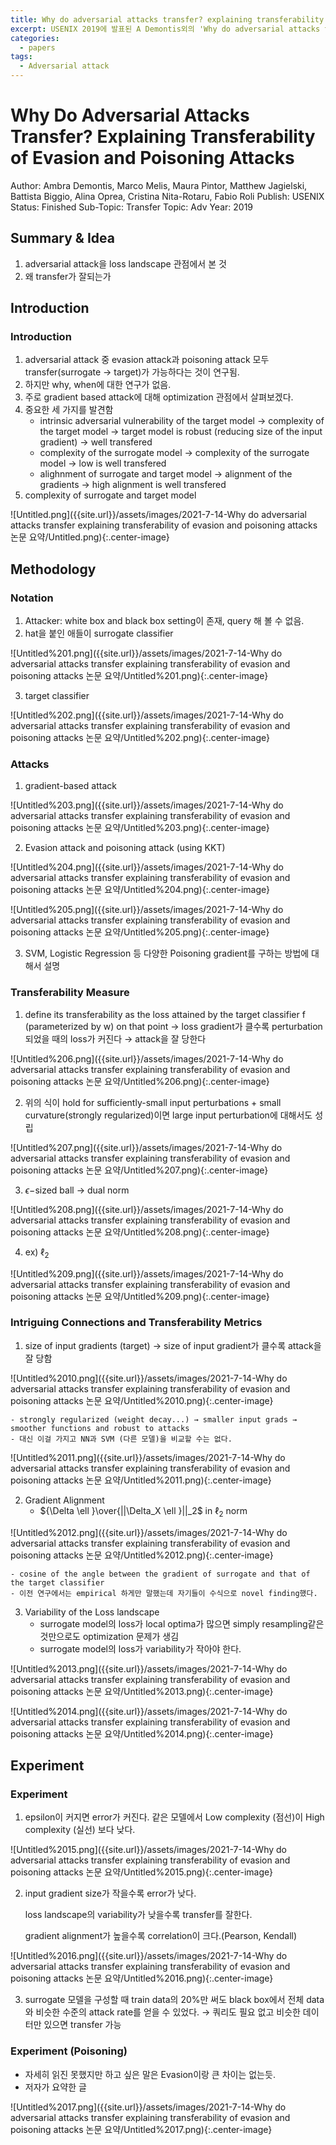 ```yaml
---
title: Why do adversarial attacks transfer? explaining transferability of evasion and poisoning attacks 논문 요약
excerpt: USENIX 2019에 발표된 A Demontis외의 'Why do adversarial attacks transfer? explaining transferability of evasion and poisoning attacks' 논문을 요약한 글입니다.
categories:
  - papers
tags:
  - Adversarial attack
---
```

# Why Do Adversarial Attacks Transfer? Explaining Transferability of Evasion and Poisoning Attacks

Author: Ambra Demontis, Marco Melis, Maura Pintor, Matthew Jagielski, Battista Biggio, Alina Oprea, Cristina Nita-Rotaru, Fabio Roli
Publish: USENIX
Status: Finished
Sub-Topic: Transfer
Topic: Adv
Year: 2019

## Summary & Idea

1. adversarial attack을 loss landscape 관점에서 본 것
2. 왜 transfer가 잘되는가

## Introduction

### Introduction

1. adversarial attack 중 evasion attack과 poisoning attack 모두 transfer(surrogate → target)가 가능하다는 것이 연구됨.
2. 하지만 why, when에 대한 연구가 없음.
3. 주로 gradient based attack에 대해 optimization 관점에서 살펴보겠다.
4. 중요한 세 가지를 발견함
    - intrinsic adversarial vulnerability of the target model → complexity of the target model → target model is robust (reducing size of the input gradient) → well transfered
    - complexity of the surrogate model → complexity of the surrogate model → low is well transfered
    - alighnment of surrogate and target model → alignment of the gradients → high alignment is well transfered
5. complexity of surrogate and target model

![Untitled.png]({{site.url}}/assets/images/2021-7-14-Why do adversarial attacks transfer explaining transferability of evasion and poisoning attacks 논문 요약/Untitled.png){:.center-image}

## Methodology

### Notation

1. Attacker: white box and black box setting이 존재, query 해 볼 수 없음.
2. hat을 붙인 애들이 surrogate classifier

![Untitled%201.png]({{site.url}}/assets/images/2021-7-14-Why do adversarial attacks transfer explaining transferability of evasion and poisoning attacks 논문 요약/Untitled%201.png){:.center-image}

3. target classifier

![Untitled%202.png]({{site.url}}/assets/images/2021-7-14-Why do adversarial attacks transfer explaining transferability of evasion and poisoning attacks 논문 요약/Untitled%202.png){:.center-image}

### Attacks

1. gradient-based attack

![Untitled%203.png]({{site.url}}/assets/images/2021-7-14-Why do adversarial attacks transfer explaining transferability of evasion and poisoning attacks 논문 요약/Untitled%203.png){:.center-image}

2. Evasion attack and poisoning attack (using KKT)

![Untitled%204.png]({{site.url}}/assets/images/2021-7-14-Why do adversarial attacks transfer explaining transferability of evasion and poisoning attacks 논문 요약/Untitled%204.png){:.center-image}

![Untitled%205.png]({{site.url}}/assets/images/2021-7-14-Why do adversarial attacks transfer explaining transferability of evasion and poisoning attacks 논문 요약/Untitled%205.png){:.center-image}

3. SVM, Logistic Regression 등 다양한 Poisoning gradient를 구하는 방법에 대해서 설명

### Transferability Measure

1. define its transferability as the loss attained by the target classifier f (parameterized by w) on that point  → loss gradient가 클수록 perturbation 되었을 때의 loss가 커진다 → attack을 잘 당한다

![Untitled%206.png]({{site.url}}/assets/images/2021-7-14-Why do adversarial attacks transfer explaining transferability of evasion and poisoning attacks 논문 요약/Untitled%206.png){:.center-image}

2. 위의 식이 hold for sufficiently-small input perturbations + small curvature(strongly regularized)이면 large input perturbation에 대해서도 성립

![Untitled%207.png]({{site.url}}/assets/images/2021-7-14-Why do adversarial attacks transfer explaining transferability of evasion and poisoning attacks 논문 요약/Untitled%207.png){:.center-image}

3. $\epsilon-$sized ball → dual norm

![Untitled%208.png]({{site.url}}/assets/images/2021-7-14-Why do adversarial attacks transfer explaining transferability of evasion and poisoning attacks 논문 요약/Untitled%208.png){:.center-image}

4. ex) $\ell_2$

![Untitled%209.png]({{site.url}}/assets/images/2021-7-14-Why do adversarial attacks transfer explaining transferability of evasion and poisoning attacks 논문 요약/Untitled%209.png){:.center-image}

### Intriguing Connections and Transferability Metrics

1. size of input gradients (target) → size of input gradient가 클수록 attack을 잘 당함

![Untitled%2010.png]({{site.url}}/assets/images/2021-7-14-Why do adversarial attacks transfer explaining transferability of evasion and poisoning attacks 논문 요약/Untitled%2010.png){:.center-image}

    - strongly regularized (weight decay...) → smaller input grads → smoother functions and robust to attacks
    - 대신 이걸 가지고 NN과 SVM (다른 모델)을 비교할 수는 없다.

![Untitled%2011.png]({{site.url}}/assets/images/2021-7-14-Why do adversarial attacks transfer explaining transferability of evasion and poisoning attacks 논문 요약/Untitled%2011.png){:.center-image}

2. Gradient Alignment
    - ${\Delta \ell }\over{||\Delta_X \ell }||_2$ in $\ell_2$ norm

![Untitled%2012.png]({{site.url}}/assets/images/2021-7-14-Why do adversarial attacks transfer explaining transferability of evasion and poisoning attacks 논문 요약/Untitled%2012.png){:.center-image}

    - cosine of the angle between the gradient of surrogate and that of the target classifier
    - 이전 연구에서는 empirical 하게만 말했는데 자기들이 수식으로 novel finding했다.
3. Variability of the Loss landscape
    - surrogate model의 loss가 local optima가 많으면 simply resampling같은 것만으로도 optimization 문제가 생김
    - surrogate model의 loss가 variability가 작아야 한다.

![Untitled%2013.png]({{site.url}}/assets/images/2021-7-14-Why do adversarial attacks transfer explaining transferability of evasion and poisoning attacks 논문 요약/Untitled%2013.png){:.center-image}

![Untitled%2014.png]({{site.url}}/assets/images/2021-7-14-Why do adversarial attacks transfer explaining transferability of evasion and poisoning attacks 논문 요약/Untitled%2014.png){:.center-image}

## Experiment

### Experiment

1. epsilon이 커지면 error가 커진다. 같은 모델에서 Low complexity (점선)이 High complexity (실선) 보다 낮다.

![Untitled%2015.png]({{site.url}}/assets/images/2021-7-14-Why do adversarial attacks transfer explaining transferability of evasion and poisoning attacks 논문 요약/Untitled%2015.png){:.center-image}

2. input gradient size가 작을수록 error가 낮다.

    loss landscape의 variability가 낮을수록 transfer를 잘한다.

    gradient alignment가 높을수록 correlation이 크다.(Pearson, Kendall)

![Untitled%2016.png]({{site.url}}/assets/images/2021-7-14-Why do adversarial attacks transfer explaining transferability of evasion and poisoning attacks 논문 요약/Untitled%2016.png){:.center-image}

3.  surrogate 모델을 구성할 때 train data의 20%만 써도 black box에서 전체 data와 비슷한 수준의 attack rate를 얻을 수 있었다. → 쿼리도 필요 없고 비슷한 데이터만 있으면 transfer 가능

### Experiment (Poisoning)

- 자세히 읽진 못했지만 하고 싶은 말은 Evasion이랑 큰 차이는 없는듯.
- 저자가 요약한 글

![Untitled%2017.png]({{site.url}}/assets/images/2021-7-14-Why do adversarial attacks transfer explaining transferability of evasion and poisoning attacks 논문 요약/Untitled%2017.png){:.center-image}
